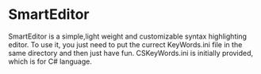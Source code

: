 # SmartEditor
SmartEditor is a simple,light weight and customizable syntax highlighting editor.
To use it, you just need to put the currect KeyWords.ini file in the same directory and then just have fun. 
CSKeyWords.ini is initially provided, which is for C# language.
